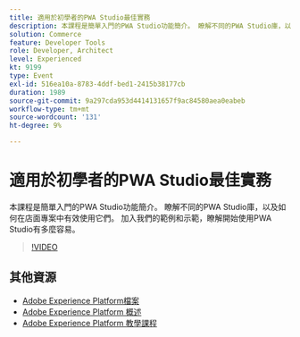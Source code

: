 ```yaml
---
title: 適用於初學者的PWA Studio最佳實務
description: 本課程是簡單入門的PWA Studio功能簡介。 瞭解不同的PWA Studio庫，以及如何在店面專案中有效使用它們。 加入我們的範例和示範，瞭解開始使用PWA Studio有多麼容易。
solution: Commerce
feature: Developer Tools
role: Developer, Architect
level: Experienced
kt: 9199
type: Event
exl-id: 516ea10a-8783-4ddf-bed1-2415b38177cb
duration: 1989
source-git-commit: 9a297cda953d4414131657f9ac84580aea0eabeb
workflow-type: tm+mt
source-wordcount: '131'
ht-degree: 9%

---
```


# 適用於初學者的PWA Studio最佳實務

本課程是簡單入門的PWA Studio功能簡介。
瞭解不同的PWA Studio庫，以及如何在店面專案中有效使用它們。
加入我們的範例和示範，瞭解開始使用PWA Studio有多麼容易。

>[!VIDEO](https://video.tv.adobe.com/v/337764/?quality=12&learn=on&hidetitle=true)

## 其他資源

- [Adobe Experience Platform檔案](https://experienceleague.adobe.com/docs/experience-platform.html?lang=zh-Hant)
- [Adobe Experience Platform 概述](https://experienceleague.adobe.com/docs/experience-platform/landing/home.html?lang=zh-Hant)
- [Adobe Experience Platform 教學課程](https://experienceleague.adobe.com/docs/platform-learn/tutorials/overview.html?lang=zh-Hant)
